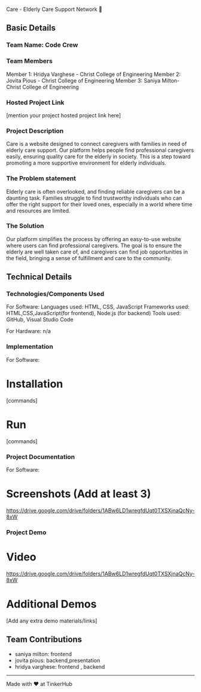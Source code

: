 Care - Elderly Care Support Network
 🎯


## Basic Details
### Team Name: Code Crew



### Team Members
Member 1: Hridya Varghese - Christ College of Engineering
Member 2: Jovita Pious - Christ College of Engineering
Member 3: Saniya Milton- Christ College of Engineering

### Hosted Project Link
[mention your project hosted project link here]

### Project Description
Care is a website designed to connect caregivers with families in need of elderly care support. Our platform helps people find professional caregivers easily, ensuring quality care for the elderly in society. This is a step toward promoting a more supportive environment for elderly individuals.


### The Problem statement
Elderly care is often overlooked, and finding reliable caregivers can be a daunting task. Families struggle to find trustworthy individuals who can offer the right support for their loved ones, especially in a world where time and resources are limited.


### The Solution
Our platform simplifies the process by offering an easy-to-use website where users can find professional caregivers. The goal is to ensure the elderly are well taken care of, and caregivers can find job opportunities in the field, bringing a sense of fulfillment and care to the community.


## Technical Details
### Technologies/Components Used
For Software:
Languages used: HTML, CSS, JavaScript
Frameworks used: HTML,CSS,JavaScript(for frontend), Node.js (for backend)
Tools used:  GitHub, Visual Studio Code


For Hardware:
n/a

### Implementation
For Software:
# Installation
[commands]

# Run
[commands]

### Project Documentation
For Software:

# Screenshots (Add at least 3)
https://drive.google.com/drive/folders/1ABw6LD1wregfdUqt0TXSXjnaQcNy-8xW



### Project Demo
# Video
https://drive.google.com/drive/folders/1ABw6LD1wregfdUqt0TXSXjnaQcNy-8xW

# Additional Demos
[Add any extra demo materials/links]

## Team Contributions
- saniya milton: frontend
- jovita pious: backend,presentation
- hridya varghese: frontend , backend

---
Made with ❤️ at TinkerHub
